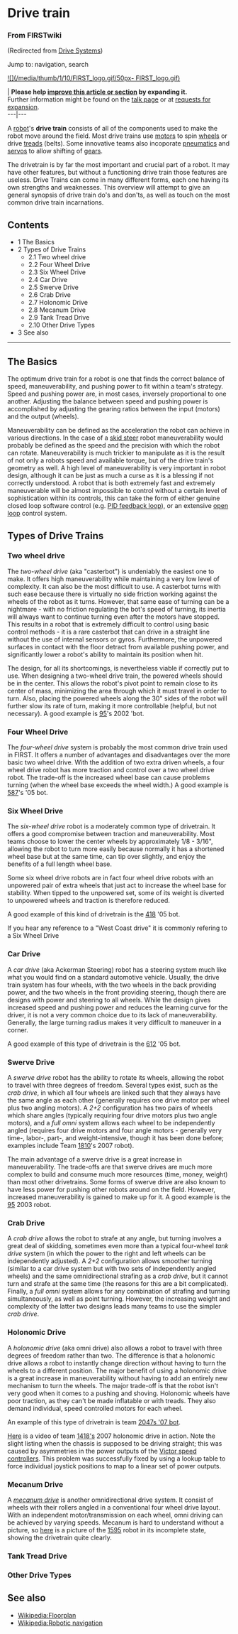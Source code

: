 # Drive train

### From FIRSTwiki

(Redirected from [Drive Systems](/index.php?title=Drive_Systems&redirect=no
"Drive Systems" ))

Jump to: navigation, search

[![](/media/thumb/1/10/FIRST_logo.gif/50px-
FIRST_logo.gif)](Image:FIRST_logo.gif "" )

| **Please help [improve this article or
section](http://www.firstwiki.net/index.php?title=Drive_train&action=edit
"http://www.firstwiki.net/index.php?title=Drive_train&action=edit" ) by
expanding it.**  
Further information might be found on the [talk
page](Talk:Drive_train "Talk:Drive train" ) or at [requests for
expansion](FIRSTwiki:Requests_for_expansion "FIRSTwiki:Requests for
expansion" ).  
---|---  
  
  

A [robot](Robot "Robot" )'s **drive train** consists of all of the
components used to make the robot move around the field. Most drive trains use
[motors](Motor "Motor" ) to spin [wheels](Wheel "Wheel"
) or drive [treads](Tread "Tread" ) (belts). Some innovative teams
also incoporate [pneumatics](Pneumatics "Pneumatics" ) and
[servos](Servo "Servo" ) to allow shifting of
[gears](/index.php?title=Gears&action=edit "Gears" ).

The drivetrain is by far the most important and crucial part of a robot. It
may have other features, but without a functioning drive train those features
are useless. Drive Trains can come in many different forms, each one having
its own strengths and weaknesses. This overview will attempt to give an
general synopsis of drive train do's and don'ts, as well as touch on the most
common drive train incarnations.

  

## Contents

  * 1 The Basics
  * 2 Types of Drive Trains
    * 2.1 Two wheel drive
    * 2.2 Four Wheel Drive
    * 2.3 Six Wheel Drive
    * 2.4 Car Drive
    * 2.5 Swerve Drive
    * 2.6 Crab Drive
    * 2.7 Holonomic Drive
    * 2.8 Mecanum Drive
    * 2.9 Tank Tread Drive
    * 2.10 Other Drive Types
  * 3 See also  
---  
  

## The Basics

The optimum drive train for a robot is one that finds the correct balance of
speed, maneuverability, and pushing power to fit within a team's strategy.
Speed and pushing power are, in most cases, inversely proportional to one
another. Adjusting the balance between speed and pushing power is accomplished
by adjusting the gearing ratios between the input (motors) and the output
(wheels).

Maneuverability can be defined as the acceleration the robot can achieve in
various directions. In the case of a [skid steer](Skid_steer "Skid
steer" ) robot maneuverability would probably be defined as the speed and the
precision with which the robot can rotate. Maneuverability is much trickier to
manipulate as it is the result of not only a robots speed and available
torque, but of the drive train's geometry as well. A high level of
maneuverability is very important in robot design, although it can be just as
much a curse as it is a blessing if not correctly understood. A robot that is
both extremely fast and extremely maneuverable will be almost impossible to
control without a certain level of sophistication within its controls, this
can take the form of either genuine closed loop software control (e.g. [PID
feedback loop](PID_feedback_loop "PID feedback loop" )), or an
extensive [open loop](Open_loop "Open loop" ) control system.


## Types of Drive Trains


### Two wheel drive

The _two-wheel drive_ (aka "casterbot") is undeniably the easiest one to make.
It offers high maneuverability while maintaining a very low level of
complexity. It can also be the most difficult to use. A casterbot turns with
such ease because there is virtually no side friction working against the
wheels of the robot as it turns. However, that same ease of turning can be a
nightmare - with no friction regulating the bot's speed of turning, its
inertia will always want to continue turning even after the motors have
stopped. This results in a robot that is extremely difficult to control using
basic control methods - it is a rare casterbot that can drive in a straight
line without the use of internal sensors or gyros. Furthermore, the unpowered
surfaces in contact with the floor detract from available pushing power, and
significantly lower a robot's ability to maintain its position when hit.

The design, for all its shortcomings, is nevertheless viable if correctly put
to use. When designing a two-wheel drive train, the powered wheels should be
in the center. This allows the robot's pivot point to remain close to its
center of mass, minimizing the area through which it must travel in order to
turn. Also, placing the powered wheels along the 30" sides of the robot will
further slow its rate of turn, making it more controllable (helpful, but not
necessary). A good example is [95](95 "95" )'s 2002 'bot.


### Four Wheel Drive

The _four-wheel drive_ system is probably the most common drive train used in
FIRST. It offers a number of advantages and disadvantages over the more basic
two wheel drive. With the addition of two extra driven wheels, a four wheel
drive robot has more traction and control over a two wheel drive robot. The
trade-off is the increased wheel base can cause problems turning (when the
wheel base exceeds the wheel width.) A good example is [587](587
"587" )'s '05 bot.


### Six Wheel Drive

The _six-wheel drive_ robot is a moderately common type of drivetrain. It
offers a good compromise between traction and maneuverability. Most teams
choose to lower the center wheels by approximately 1/8 - 3/16", allowing the
robot to turn more easily because normally it has a shortened wheel base but
at the same time, can tip over slightly, and enjoy the benefits of a full
length wheel base.

Some six wheel drive robots are in fact four wheel drive robots with an
unpowered pair of extra wheels that just act to increase the wheel base for
stability. When tipped to the unpowered set, some of its weight is diverted to
unpowered wheels and traction is therefore reduced.

A good example of this kind of drivetrain is the [418](418 "418" )
'05 bot.

If you hear any reference to a "West Coast drive" it is commonly refering to a
Six Wheel Drive


### Car Drive

A _car drive_ (aka Ackerman Steering) robot has a steering system much like
what you would find on a standard automotive vehicle. Usually, the drive train
system has four wheels, with the two wheels in the back providing power, and
the two wheels in the front providing steering, though there are designs with
power and steering to all wheels. While the design gives increased speed and
pushing power and reduces the learning curve for the driver, it is not a very
common choice due to its lack of maneuverability. Generally, the large turning
radius makes it very difficult to maneuver in a corner.

A good example of this type of drivetrain is the [612](612 "612" )
'05 bot.


### Swerve Drive

A _swerve drive_ robot has the ability to rotate its wheels, allowing the
robot to travel with three degrees of freedom. Several types exist, such as
the _crab drive_, in which all four wheels are linked such that they always
have the same angle as each other (generally requires one drive motor per
wheel plus two angling motors). A _2+2_ configuration has two pairs of wheels
which share angles (typically requiring four drive motors plus two angle
motors), and a _full omni_ system allows each wheel to be independently angled
(requires four drive motors and four angle motors - generally very time-,
labor-, part-, and weight-intensive, though it has been done before; examples
include Team [1810](1810 "1810" )'s 2007 robot).

The main advantage of a swerve drive is a great increase in maneuverability.
The trade-offs are that swerve drives are much more complex to build and
consume much more resources (time, money, weight) than most other drivetrains.
Some forms of swerve drive are also known to have less power for pushing other
robots around on the field. However, increased maneuverability is gained to
make up for it. A good example is the [95](95 "95" ) 2003 robot.


### Crab Drive

A _crab drive_ allows the robot to strafe at any angle, but turning involves a
great deal of skidding, sometimes even more than a typical four-wheel _tank
drive_ system (in which the power to the right and left wheels can be
independently adjusted). A _2+2_ configuration allows smoother turning
(similar to a car drive system but with two sets of independently angled
wheels) and the same omnidirectional strafing as a _crab drive_, but it cannot
turn and strafe at the same time (the reasons for this are a bit complicated).
Finally, a _full omni_ system allows for any combination of strafing and
turning simultaneously, as well as point turning. However, the increasing
weight and complexity of the latter two designs leads many teams to use the
simpler _crab drive_.


### Holonomic Drive

A _holonomic drive_ (aka omni drive) also allows a robot to travel with three
degrees of freedom rather than two. The difference is that a holonomic drive
allows a robot to instantly change direction without having to turn the wheels
to a different position. The major benefit of using a holonomic drive is a
great increase in maneuverability without having to add an entirely new
mechanism to turn the wheels. The major trade-off is that the robot isn't very
good when it comes to a pushing and shoving. Holonomic wheels have poor
traction, as they can't be made inflatable or with treads. They also demand
individual, speed controlled motors for each wheel.

An example of this type of drivetrain is team [2047s '07
bot](/media/0/09/2047_holonomic.jpg "2047 holonomic.jpg" ).

[Here](http://www.youtube.com/watch?v=CTlAf0c9KfA
"http://www.youtube.com/watch?v=CTlAf0c9KfA" ) is a video of team
[1418's](1418 "1418" ) 2007 holonomic drive in action. Note the
slight listing when the chassis is supposed to be driving straight; this was
caused by asymmetries in the power outputs of the [Victor speed
controllers](victor-884). This problem was
successfully fixed by using a lookup table to force individual joystick
positions to map to a linear set of power outputs.


### Mecanum Drive

A _[mecanum drive](Mecanum_wheel "Mecanum wheel" )_ is another
omnidirectional drive system. It consist of wheels with their rollers angled
in a conventional four wheel drive layout. With an independent
motor/transmission on each wheel, omni driving can be achieved by varying
speeds. Mecanum is hard to understand without a picture, so
[here](http://wiki.chiefdelphi.com/Image:2006iFRC1595.jpg
"http://wiki.chiefdelphi.com/Image:2006iFRC1595.jpg" ) is a picture of the
[1595](/index.php?title=1595&action=edit "1595" ) robot in its incomplete
state, showing the drivetrain quite clearly.


### Tank Tread Drive


### Other Drive Types


##  See also

  * [Wikipedia:Floorplan](http://www.wikipedia.org/wiki/Floorplan "wikipedia:Floorplan" )
  * [Wikipedia:Robotic navigation](http://www.wikipedia.org/wiki/Robotic_navigation "wikipedia:Robotic_navigation" )


